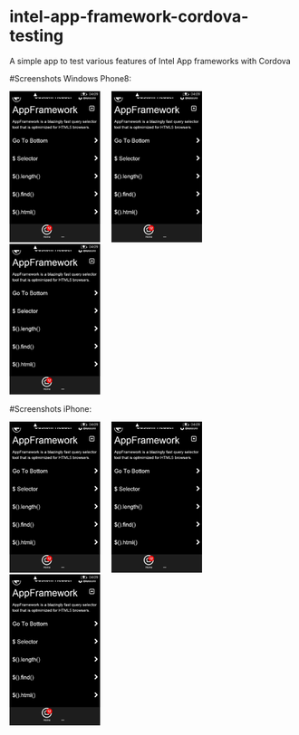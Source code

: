 intel-app-framework-cordova-testing
===================================

A simple app to test various features of Intel App frameworks with Cordova

#Screenshots
Windows Phone8:
 
<img src="https://raw.githubusercontent.com/sivakumarbdu/intel-app-framework-cordova-testing/master/www/images/screen1.jpg" width="160px">      &nbsp;&nbsp;&nbsp;&nbsp;<img src="https://raw.githubusercontent.com/sivakumarbdu/intel-app-framework-cordova-testing/master/www/images/screen1.jpg" width="160px">          &nbsp;&nbsp;&nbsp;&nbsp;<img src="https://raw.githubusercontent.com/sivakumarbdu/intel-app-framework-cordova-testing/master/www/images/screen1.jpg" width="160px">  







#Screenshots
iPhone:
 
<img src="https://raw.githubusercontent.com/sivakumarbdu/intel-app-framework-cordova-testing/master/www/images/screen1.jpg" width="160px">   &nbsp;&nbsp;&nbsp;&nbsp;<img src="https://raw.githubusercontent.com/sivakumarbdu/intel-app-framework-cordova-testing/master/www/images/screen1.jpg" width="160px">          &nbsp;&nbsp;&nbsp;&nbsp;<img src="https://raw.githubusercontent.com/sivakumarbdu/intel-app-framework-cordova-testing/master/www/images/screen1.jpg" width="160px">  




